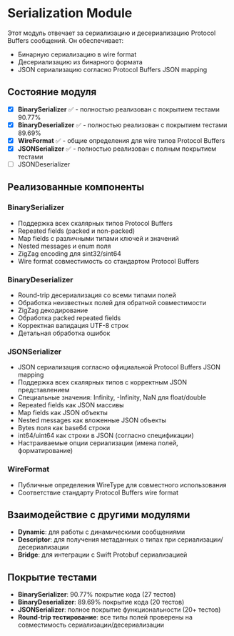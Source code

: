 # Serialization Module

Этот модуль отвечает за сериализацию и десериализацию Protocol Buffers сообщений. Он обеспечивает:

- Бинарную сериализацию в wire format
- Десериализацию из бинарного формата
- JSON сериализацию согласно Protocol Buffers JSON mapping

## Состояние модуля

- [x] **BinarySerializer** ✅ - полностью реализован с покрытием тестами 90.77%
- [x] **BinaryDeserializer** ✅ - полностью реализован с покрытием тестами 89.69%
- [x] **WireFormat** ✅ - общие определения для wire типов Protocol Buffers
- [x] **JSONSerializer** ✅ - полностью реализован с полным покрытием тестами
- [ ] JSONDeserializer

## Реализованные компоненты

### BinarySerializer
- Поддержка всех скалярных типов Protocol Buffers
- Repeated fields (packed и non-packed)
- Map fields с различными типами ключей и значений
- Nested messages и enum поля
- ZigZag encoding для sint32/sint64
- Wire format совместимость со стандартом Protocol Buffers

### BinaryDeserializer
- Round-trip десериализация со всеми типами полей
- Обработка неизвестных полей для обратной совместимости
- ZigZag декодирование
- Обработка packed repeated fields
- Корректная валидация UTF-8 строк
- Детальная обработка ошибок

### JSONSerializer
- JSON сериализация согласно официальной Protocol Buffers JSON mapping
- Поддержка всех скалярных типов с корректным JSON представлением
- Специальные значения: Infinity, -Infinity, NaN для float/double
- Repeated fields как JSON массивы
- Map fields как JSON объекты
- Nested messages как вложенные JSON объекты
- Bytes поля как base64 строки
- int64/uint64 как строки в JSON (согласно спецификации)
- Настраиваемые опции сериализации (имена полей, форматирование)

### WireFormat
- Публичные определения WireType для совместного использования
- Соответствие стандарту Protocol Buffers wire format

## Взаимодействие с другими модулями

- **Dynamic**: для работы с динамическими сообщениями
- **Descriptor**: для получения метаданных о типах при сериализации/десериализации
- **Bridge**: для интеграции с Swift Protobuf сериализацией

## Покрытие тестами

- **BinarySerializer**: 90.77% покрытие кода (27 тестов)
- **BinaryDeserializer**: 89.69% покрытие кода (20 тестов)
- **JSONSerializer**: полное покрытие функциональности (20+ тестов)
- **Round-trip тестирование**: все типы полей проверены на совместимость сериализации/десериализации
